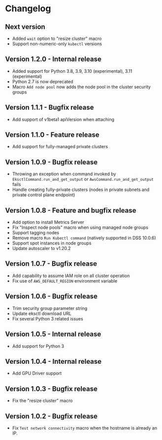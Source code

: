 # Changelog

## Next version
- Added `wait` option to "resize cluster" macro
- Support non-numeric-only `kubectl` versions

## Version 1.2.0 - Internal release
- Added support for Python 3.8, 3.9, 3.10 (experimental), 3.11 (experimental)
- Python 2.7 is now deprecated
- Macro `Add node pool` now adds the node pool in the cluster security groups

## Version 1.1.1 - Bugfix release
- Add support of v1beta1 apiVersion when attaching

## Version 1.1.0 - Feature release
- Add support for fully-managed private clusters

## Version 1.0.9 - Bugfix release
- Throwing an exception when command invoked by `EksctlCommand.run_and_get_output` or `AwsCommand.run_and_get_output` fails
- Handle creating fully-private clusters (nodes in private subnets and private control plane endpoint)

## Version 1.0.8 - Feature and bugfix release
- Add option to install Metrics Server
- Fix "Inspect node pools" macro when using managed node groups
- Support tagging nodes
- Remove macro `Run Kubectl command` (natively supported in DSS 10.0.6)
- Support spot instances in node groups
- Update autoscaler to v1.20.2

## Version 1.0.7 - Bugfix release
- Add capability to assume IAM role on all cluster operation
- Fix use of `AWS_DEFAULT_REGION` environment variable

## Version 1.0.6 - Bugfix release
- Trim security group parameter string
- Update eksctl download URL
- Fix several Python 3 related issues

## Version 1.0.5 - Internal release
- Add support for Python 3

## Version 1.0.4 - Internal release
- Add GPU Driver support

## Version 1.0.3 - Bugfix release
- Fix the "resize cluster" macro

## Version 1.0.2 - Bugfix release
- Fix `Test network connectivity` macro when the hostname is already an IP.
